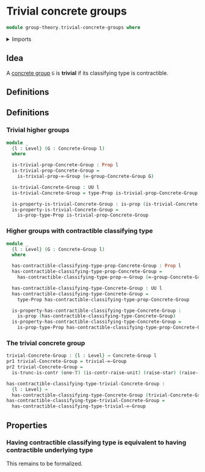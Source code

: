 # Trivial concrete groups

```agda
module group-theory.trivial-concrete-groups where
```

<details><summary>Imports</summary>

```agda
open import foundation.contractible-types
open import foundation.dependent-pair-types
open import foundation.identity-types
open import foundation.propositions
open import foundation.truncated-types
open import foundation.truncation-levels
open import foundation.unit-type
open import foundation.universe-levels

open import group-theory.concrete-groups

open import higher-group-theory.higher-groups
open import higher-group-theory.trivial-higher-groups
```

</details>

## Idea

A [concrete group](higher-group-theory.concrete-groups.md) `G` is **trivial** if
its classifying type is contractible.

## Definitions

## Definitions

### Trivial higher groups

```agda
module _
  {l : Level} (G : Concrete-Group l)
  where

  is-trivial-prop-Concrete-Group : Prop l
  is-trivial-prop-Concrete-Group =
    is-trivial-prop-∞-Group (∞-group-Concrete-Group G)

  is-trivial-Concrete-Group : UU l
  is-trivial-Concrete-Group = type-Prop is-trivial-prop-Concrete-Group

  is-property-is-trivial-Concrete-Group : is-prop (is-trivial-Concrete-Group)
  is-property-is-trivial-Concrete-Group =
    is-prop-type-Prop is-trivial-prop-Concrete-Group
```

### Higher groups with contractible classifying type

```agda
module _
  {l : Level} (G : Concrete-Group l)
  where

  has-contractible-classifying-type-prop-Concrete-Group : Prop l
  has-contractible-classifying-type-prop-Concrete-Group =
    has-contractible-classifying-type-prop-∞-Group (∞-group-Concrete-Group G)

  has-contractible-classifying-type-Concrete-Group : UU l
  has-contractible-classifying-type-Concrete-Group =
    type-Prop has-contractible-classifying-type-prop-Concrete-Group

  is-property-has-contractible-classifying-type-Concrete-Group :
    is-prop (has-contractible-classifying-type-Concrete-Group)
  is-property-has-contractible-classifying-type-Concrete-Group =
    is-prop-type-Prop has-contractible-classifying-type-prop-Concrete-Group
```

### The trivial concrete group

```agda
trivial-Concrete-Group : {l : Level} → Concrete-Group l
pr1 trivial-Concrete-Group = trivial-∞-Group
pr2 trivial-Concrete-Group =
  is-trunc-is-contr (one-𝕋) (is-contr-raise-unit) (raise-star) (raise-star)

has-contractible-classifying-type-trivial-Concrete-Group :
  {l : Level} →
  has-contractible-classifying-type-Concrete-Group (trivial-Concrete-Group {l})
has-contractible-classifying-type-trivial-Concrete-Group =
  has-contractible-classifying-type-trivial-∞-Group
```

## Properties

### Having contractible classifying type is equivalent to having contractible underlying type

This remains to be formalized.
